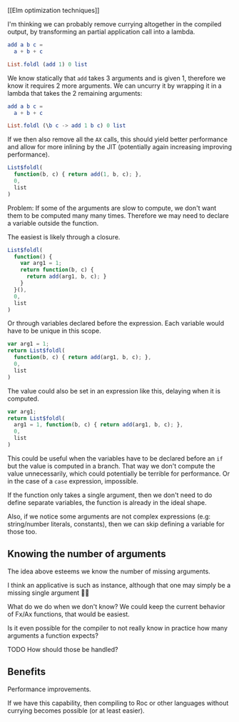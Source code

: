 [[Elm optimization techniques]]

I'm thinking we can probably remove currying altogether in the compiled output, by transforming an partial application call into a lambda.

```elm
add a b c =
  a + b + c

List.foldl (add 1) 0 list
```

We know statically that `add` takes 3 arguments and is given 1, therefore we know it requires 2 more arguments.
We can uncurry it by wrapping it in a lambda that takes the 2 remaining arguments:

```elm
add a b c =
  a + b + c

List.foldl (\b c -> add 1 b c) 0 list
```

If we then also remove all the `AX` calls, this should yield better performance and allow for more inlining by the JIT (potentially again increasing improving performance).

```js
List$foldl(
  function(b, c) { return add(1, b, c); },
  0,
  list
)
```

Problem: If some of the arguments are slow to compute, we don't want them to be computed many many times. Therefore we may need to declare a variable outside the function.

The easiest is likely through a closure.

```js
List$foldl(
  function() {
    var arg1 = 1;
    return function(b, c) {
      return add(arg1, b, c); }
    }
  }(),
  0,
  list
)
```

Or through variables declared before the expression. Each variable would have to be unique in this scope.

```js
var arg1 = 1;
return List$foldl(
  function(b, c) { return add(arg1, b, c); },
  0,
  list
)
```

The value could also be set in an expression like this, delaying when it is computed.

```js
var arg1;
return List$foldl(
  arg1 = 1, function(b, c) { return add(arg1, b, c); },
  0,
  list
)
```

This could be useful when the variables have to be declared before an `if` but the value is computed in a branch. That way we don't compute the value unnecessarily, which could potentially be terrible for performance. Or in the case of a `case` expression, impossible.

If the function only takes a single argument, then we don't need to do define separate variables, the function is already in the ideal shape.

Also, if we notice some arguments are not complex expressions (e.g: string/number literals, constants), then we can skip defining a variable for those too.

## Knowing the number of arguments

The idea above esteems we know the number of missing arguments.

I think an applicative is such as instance, although that one may simply be a missing single argument 🤷‍♂️

What do we do when we don't know? We could keep the current behavior of Fx/Ax functions, that would be easiest.

Is it even possible for the compiler to not really know in practice how many arguments a function expects?
 
TODO How should those be handled?


## Benefits

Performance improvements.

If we have this capability, then compiling to Roc or other languages without currying becomes possible (or at least easier).